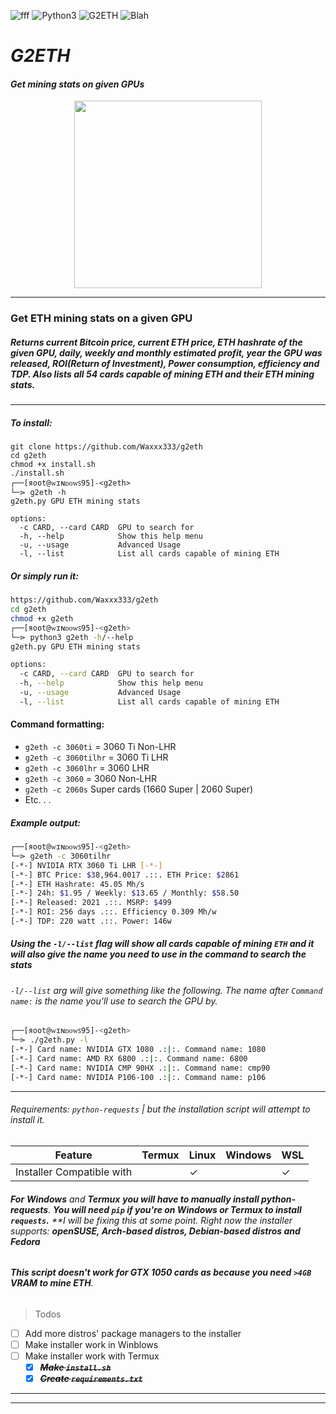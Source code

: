 ![fff](https://img.shields.io/badge/Python-Requests-ff69b4.svg)
![Python3](https://img.shields.io/badge/Python-ETH-orange.svg)
![G2ETH](https://img.shields.io/badge/Python-G2ETH-8300FF.svg)
![Blah](https://img.shields.io/badge/Python-RE-FF5100.svg)
# ***G2ETH***
#### ***Get mining stats on given GPUs***
<p align="center">
  <img width="300" height="300" src="https://imgur.com/KHidht1.png">
</p>
<!--
<p align="center">
  <img src="https://imgur.com/5KxT8pi.png" width="600" height="500">
</p><hr>-->
<hr>

### Get ETH mining stats on a given GPU
##### **Returns current Bitcoin price, current ***ETH*** price, ***ETH*** hashrate of the given GPU, daily, weekly and monthly estimated profit, year the GPU was released, ROI(Return of Investment), Power consumption, efficiency and TDP. Also lists all 54 cards capable of mining ***ETH*** and their ***ETH*** mining stats.**
<hr>

##### To install:
```shell
git clone https://github.com/Waxxx333/g2eth
cd g2eth
chmod +x install.sh
./install.sh
┌──[яoot@ᴡɪɴᴅᴏᴡꜱ95]-<g2eth>
└─⋗ g2eth -h
g2eth.py GPU ETH mining stats

options:
  -c CARD, --card CARD  GPU to search for
  -h, --help            Show this help menu
  -u, --usage           Advanced Usage
  -l, --list            List all cards capable of mining ETH

```
##### Or simply run it:
```bash
https://github.com/Waxxx333/g2eth
cd g2eth
chmod +x g2eth
┌──[яoot@ᴡɪɴᴅᴏᴡꜱ95]-<g2eth>
└─⋗ python3 g2eth -h/--help
g2eth.py GPU ETH mining stats

options:
  -c CARD, --card CARD  GPU to search for
  -h, --help            Show this help menu
  -u, --usage           Advanced Usage
  -l, --list            List all cards capable of mining ETH
```
#### Command formatting: 
 - `g2eth -c 3060ti` = 3060 Ti Non-LHR
 - `g2eth -c 3060tilhr` = 3060 Ti LHR 
 - `g2eth -c 3060lhr` = 3060 LHR 
 - `g2eth -c 3060` = 3060 Non-LHR 
 - `g2eth -c 2060s` Super cards (1660 Super | 2060 Super) 
 - Etc. . .

##### Example output:
```bash
┌──[яoot@ᴡɪɴᴅᴏᴡꜱ95]-<g2eth>
└─⋗ g2eth -c 3060tilhr
[-*-] NVIDIA RTX 3060 Ti LHR [-*-]
[-*-] BTC Price: $38,964.0017 .::. ETH Price: $2861
[-*-] ETH Hashrate: 45.05 Mh/s
[-*-] 24h: $1.95 / Weekly: $13.65 / Monthly: $58.50
[-*-] Released: 2021 .::. MSRP: $499
[-*-] ROI: 256 days .::. Efficiency 0.309 Mh/w
[-*-] TDP: 220 watt .::. Power: 146w
``` 
 ##### ***Using the*** `-l/--list` ***flag will show all cards capable of mining `ETH` and it will also give the name you need to use in the command to search the stats***
###### `-l/--list` arg will give something like the following. The name after `Command name:` is the name you'll use to search the GPU by.
```bash
┌──[яoot@ᴡɪɴᴅᴏᴡꜱ95]-<g2eth>
└─⋗ ./g2eth.py -l
[-*-] Card name: NVIDIA GTX 1080 .:|:. Command name: 1080
[-*-] Card name: AMD RX 6800 .:|:. Command name: 6800
[-*-] Card name: NVIDIA CMP 90HX .:|:. Command name: cmp90
[-*-] Card name: NVIDIA P106-100 .:|:. Command name: p106
```
<hr>

###### Requirements: `python-requests` | but the installation script will attempt to install it. 
|Feature            |Termux | Linux | Windows | WSL
|-------------------|-----|-------|---|------------|
| Installer Compatible with    |    |✓      |  |   ✓
###### **For** ***Windows*** and ***Termux*** **you will have to manually install python-requests**. **You will need `pip` if you're on Windows or Termux to install `requests`.** **I will be fixing this at some point. Right now the installer supports: **openSUSE, Arch-based distros, Debian-based distros and Fedora**
###### **This script doesn't work for ***GTX 1050*** cards as because you need ***`>4GB`*** ***VRAM*** to mine ***ETH*****. 

> Todos
- [ ] Add more distros' package managers to the installer
- [ ] Make installer work in Winblows
- [ ] Make installer work with Termux
  - [x] <strike>***Make `install.sh`***</strike> 
  - [x] <strike>***Create `requirements.txt`***</strike>

<hr><hr>

